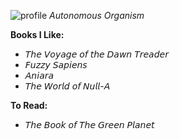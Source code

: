 ![profile](animated.gif)
*Αutonomous Οrganism*

**Books I Like:**
* 𝘛𝘩𝘦 𝘝𝘰𝘺𝘢𝘨𝘦 𝘰𝘧 𝘵𝘩𝘦 𝘋𝘢𝘸𝘯 𝘛𝘳𝘦𝘢𝘥𝘦𝘳
* 𝘍𝘶𝘻𝘻𝘺 𝘚𝘢𝘱𝘪𝘦𝘯𝘴  
* 𝘈𝘯𝘪𝘢𝘳𝘢
* 𝘛𝘩𝘦 𝘞𝘰𝘳𝘭𝘥 𝘰𝘧 𝘕𝘶𝘭𝘭-𝘈

**To Read:**
* 𝘛𝘩𝘦 𝘉𝘰𝘰𝘬 𝘰𝘧 𝘛𝘩𝘦 𝘎𝘳𝘦𝘦𝘯 𝘗𝘭𝘢𝘯𝘦𝘵

<!--
**standardgalactic/standardgalactic** is a ✨ _special_ ✨ repository because its `README.md` (this file) appears on your GitHub profile.

Here are some ideas to get you started:

- 🔭 I’m currently working on ...
- 🌱 I’m currently learning ...
- 👯 I’m looking to collaborate on ...
- 🤔 I’m looking for help with ...
- 💬 Ask me about ...
- 📫 How to reach me: ...
- 😄 Pronouns: ...
- ⚡ Fun fact: ...

![netscape](Emommit.jpg)
-->
